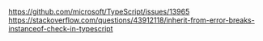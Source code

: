 https://github.com/microsoft/TypeScript/issues/13965
https://stackoverflow.com/questions/43912118/inherit-from-error-breaks-instanceof-check-in-typescript
